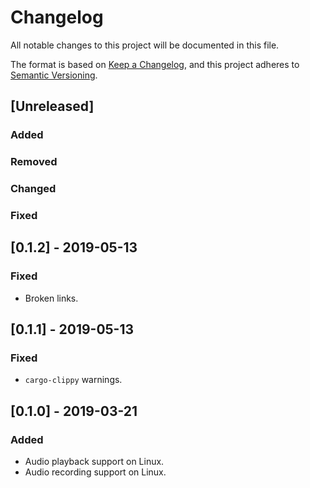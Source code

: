 # Changelog
All notable changes to this project will be documented in this file.

The format is based on [Keep a Changelog](https://keepachangelog.com/en/1.0.0/),
and this project adheres to [Semantic Versioning](https://free.plopgrizzly.com/semver/).

## [Unreleased]
### Added
### Removed
### Changed
### Fixed

## [0.1.2] - 2019-05-13
### Fixed
- Broken links.

## [0.1.1] - 2019-05-13
### Fixed
- `cargo-clippy` warnings.

## [0.1.0] - 2019-03-21
### Added
- Audio playback support on Linux.
- Audio recording support on Linux.
